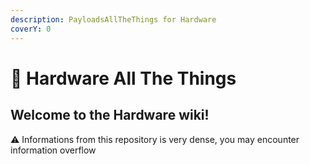```yaml
---
description: PayloadsAllTheThings for Hardware
coverY: 0
---
```


# 🔌 Hardware All The Things

## Welcome to the Hardware wiki!

:warning: Informations from this repository is very dense, you may encounter information overflow
